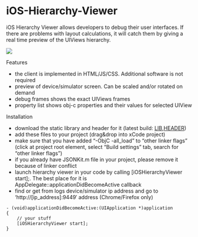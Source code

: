 iOS-Hierarchy-Viewer
====================

iOS Hierarchy Viewer allows developers to debug their user interfaces. If there are problems with layout calculations, it will catch them by giving a real time preview of the UIViews hierarchy.

![](http://androiddev.vipserv.org/wordpress/wp-content/uploads/2012/04/Screen-Shot-2012-04-24-at-9.09.20-PM.png)

Features

+ the client is implemented in HTML/JS/CSS. Additional software is not required
+ preview of device/simulator screen. Can be scaled and/or rotated on demand
+ debug frames shows the exact UIViews frames
+ property list shows obj-c properties and their values for selected UIView

Installation

+ download the static library and header for it (latest build: [LIB][],[HEADER][])
+ add these files to your project (drag&drop into xCode project)
+ make sure that you have added “-ObjC -all_load” to “other linker flags” (click at project root element, select “Build settings” tab, search for “other linker flags”)
+ if you already have JSONKit.m file in your project, please remove it because of linker conflict
+ launch hierarchy viewer in your code by calling [iOSHierarchyViewer start];. The best place for it is AppDelegate::applicationDidBecomeActive callback
+ find or get from logs device/simulator ip address and go to ‘http://[ip_address]:9449′ address (Chrome/Firefox only)

```objc
- (void)applicationDidBecomeActive:(UIApplication *)application
{
    // your stuff
    [iOSHierarchyViewer start];    
}
```

[LIB]: http://dl.dropbox.com/u/858551/iOS%20Hierarchy%20Viewer/libiOSHierarchyViewer_fat.a
[HEADER]: http://dl.dropbox.com/u/858551/iOS%20Hierarchy%20Viewer/iOSHierarchyViewer.h